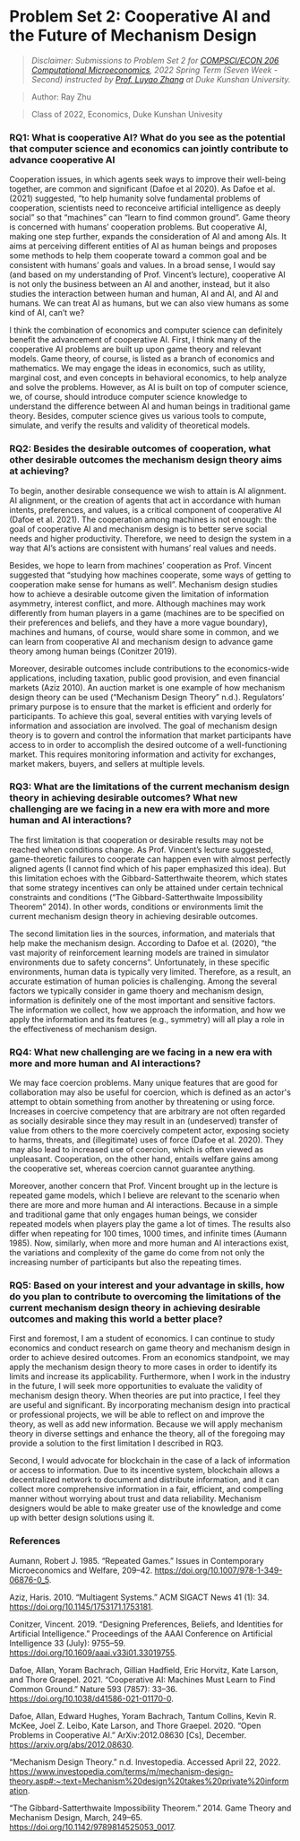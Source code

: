 # Problem Set 2: Cooperative AI and the Future of Mechanism Design
> *Disclaimer: Submissions to Problem Set 2 for [COMPSCI/ECON 206 Computational Microeconomics](https://ce.pubpub.org/), 2022 Spring Term (Seven Week - Second) instructed by [Prof. Luyao Zhang](http://scholars.duke.edu/person/luyao.zhang) at Duke Kunshan University.*


> Author: Ray Zhu

> Class of 2022, Economics, Duke Kunshan Univesity

### RQ1: What is cooperative AI? What do you see as the potential that computer science and economics can jointly contribute to advance cooperative AI

Cooperation issues, in which agents seek ways to improve their well-being together, are common and significant (Dafoe et al 2020). As Dafoe et al. (2021) suggested, “to help humanity solve fundamental problems of cooperation, scientists need to reconceive artificial intelligence as deeply social” so that “machines” can “learn to find common ground”. Game theory is concerned with humans’ cooperation problems. But cooperative AI, making one step further, expands the consideration of AI and among AIs. It aims at perceiving different entities of AI as human beings and proposes some methods to help them cooperate toward a common goal and be consistent with humans’ goals and values. In a broad sense, I would say (and based on my understanding of Prof. Vincent’s lecture), cooperative AI is not only the business between an AI and another, instead, but it also studies the interaction between human and human, AI and AI, and AI and humans. We can treat AI as humans, but we can also view humans as some kind of AI, can’t we? 

I think the combination of economics and computer science can definitely benefit the advancement of cooperative AI. First, I think many of the cooperative AI problems are built up upon game theory and relevant models. Game theory, of course, is listed as a branch of economics and mathematics. We may engage the ideas in economics, such as utility, marginal cost, and even concepts in behavioral economics, to help analyze and solve the problems. However, as AI is built on top of computer science, we, of course, should introduce computer science knowledge to understand the difference between AI and human beings in traditional game theory. Besides, computer science gives us various tools to compute, simulate, and verify the results and validity of theoretical models.


### RQ2: Besides the desirable outcomes of cooperation, what other desirable outcomes the mechanism design theory aims at achieving?

To begin, another desirable consequence we wish to attain is AI alignment. AI alignment, or the creation of agents that act in accordance with human intents, preferences, and values, is a critical component of cooperative AI (Dafoe et al. 2021). The cooperation among machines is not enough: the goal of cooperative AI and mechanism design is to better serve social needs and higher productivity. Therefore, we need to design the system in a way that AI’s actions are consistent with humans’ real values and needs.

Besides, we hope to learn from machines’ cooperation as Prof. Vincent suggested that “studying how machines cooperate, some ways of getting to cooperation make sense for humans as well”. Mechanism design studies how to achieve a desirable outcome given the limitation of information asymmetry, interest conflict, and more. Although machines may work differently from human players in a game (machines are to be specified on their preferences and beliefs, and they have a more vague boundary), machines and humans, of course, would share some in common, and we can learn from cooperative AI and mechanism design to advance game theory among human beings (Conitzer 2019).

Moreover, desirable outcomes include contributions to the economics-wide applications, including taxation, public good provision, and even financial markets (Aziz 2010). An auction market is one example of how mechanism design theory can be used (“Mechanism Design Theory” n.d.). Regulators’ primary purpose is to ensure that the market is efficient and orderly for participants. To achieve this goal, several entities with varying levels of information and association are involved. The goal of mechanism design theory is to govern and control the information that market participants have access to in order to accomplish the desired outcome of a well-functioning market. This requires monitoring information and activity for exchanges, market makers, buyers, and sellers at multiple levels.


### RQ3: What are the limitations of the current mechanism design theory in achieving desirable outcomes? What new challenging are we facing in a new era with more and more human and AI interactions?

The first limitation is that cooperation or desirable results may not be reached when conditions change. As Prof. Vincent’s lecture suggested, game-theoretic failures to cooperate can happen even with almost perfectly aligned agents (I cannot find which of his paper emphasized this idea). But this limitation echoes with the Gibbard-Satterthwaite theorem, which states that some strategy incentives can only be attained under certain technical constraints and conditions (“The Gibbard-Satterthwaite Impossibility Theorem” 2014). In other words, conditions or environments limit the current mechanism design theory in achieving desirable outcomes.

The second limitation lies in the sources, information, and materials that help make the mechanism design. According to Dafoe et al. (2020), “the vast majority of reinforcement learning models are trained in simulator environments due to safety concerns”. Unfortunately, in these specific environments, human data is typically very limited. Therefore, as a result, an accurate estimation of human policies is challenging. Among the several factors we typically consider in game thoery and mechanism design, information is definitely one of the most important and sensitive factors. The information we collect, how we approach the information, and how we apply the information and its features (e.g., symmetry) will all play a role in the effectiveness of mechanism design.

### RQ4: What new challenging are we facing in a new era with more and more human and AI interactions?

We may face coercion problems. Many unique features that are good for collaboration may also be useful for coercion, which is defined as an actor's attempt to obtain something from another by threatening or using force. Increases in coercive competency that are arbitrary are not often regarded as socially desirable since they may result in an (undeserved) transfer of value from others to the more coercively competent actor, exposing society to harms, threats, and (illegitimate) uses of force (Dafoe et al. 2020). They may also lead to increased use of coercion, which is often viewed as unpleasant. Cooperation, on the other hand, entails welfare gains among the cooperative set, whereas coercion cannot guarantee anything.

Moreover, another concern that Prof. Vincent brought up in the lecture is repeated game models, which I believe are relevant to the scenario when there are more and more human and AI interactions. Because in a simple and traditional game that only engages human beings, we consider repeated models when players play the game a lot of times. The results also differ when repeating for 100 times, 1000 times, and infinite times (Aumann 1985). Now, similarly, when more and more human and AI interactions exist, the variations and complexity of the game do come from not only the increasing number of participants but also the repeating times. 

### RQ5: Based on your interest and your advantage in skills, how do you plan to contribute to overcoming the limitations of the current mechanism design theory in achieving desirable outcomes and making this world a better place?

First and foremost, I am a student of economics. I can continue to study economics and conduct research on game theory and mechanism design in order to achieve desired outcomes. From an economics standpoint, we may apply the mechanism design theory to more cases in order to identify its limits and increase its applicability. Furthermore, when I work in the industry in the future, I will seek more opportunities to evaluate the validity of mechanism design theory. When theories are put into practice, I feel they are useful and significant. By incorporating mechanism design into practical or professional projects, we will be able to reflect on and improve the theory, as well as add new information. Because we will apply mechanism theory in diverse settings and enhance the theory, all of the foregoing may provide a solution to the first limitation I described in RQ3.

Second, I would advocate for blockchain in the case of a lack of information or access to information. Due to its incentive system, blockchain allows a decentralized network to document and distribute information, and it can collect more comprehensive information in a fair, efficient, and compelling manner without worrying about trust and data reliability. Mechanism designers would be able to make greater use of the knowledge and come up with better design solutions using it.


### References

Aumann, Robert J. 1985. “Repeated Games.” Issues in Contemporary Microeconomics and Welfare, 209–42. https://doi.org/10.1007/978-1-349-06876-0_5.

Aziz, Haris. 2010. “Multiagent Systems.” ACM SIGACT News 41 (1): 34. https://doi.org/10.1145/1753171.1753181.

Conitzer, Vincent. 2019. “Designing Preferences, Beliefs, and Identities for Artificial Intelligence.” Proceedings of the AAAI Conference on Artificial Intelligence 33 (July): 9755–59. https://doi.org/10.1609/aaai.v33i01.33019755.

Dafoe, Allan, Yoram Bachrach, Gillian Hadfield, Eric Horvitz, Kate Larson, and Thore Graepel. 2021. “Cooperative AI: Machines Must Learn to Find Common Ground.” Nature 593 (7857): 33–36. https://doi.org/10.1038/d41586-021-01170-0.

Dafoe, Allan, Edward Hughes, Yoram Bachrach, Tantum Collins, Kevin R. McKee, Joel Z. Leibo, Kate Larson, and Thore Graepel. 2020. “Open Problems in Cooperative AI.” ArXiv:2012.08630 [Cs], December. https://arxiv.org/abs/2012.08630.

“Mechanism Design Theory.” n.d. Investopedia. Accessed April 22, 2022. https://www.investopedia.com/terms/m/mechanism-design-theory.asp#:~:text=Mechanism%20design%20takes%20private%20information.

“The Gibbard-Satterthwaite Impossibility Theorem.” 2014. Game Theory and Mechanism Design, March, 249–65. https://doi.org/10.1142/9789814525053_0017.
